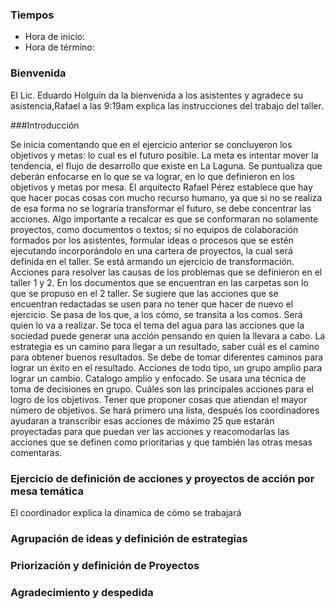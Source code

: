 ### Tiempos

* Hora de inicio: 
* Hora de término: 

### Bienvenida

El Lic. Eduardo Holguín da la bienvenida a los asistentes y agradece su asistencia,Rafael  a las 9:19am explica las instrucciones del trabajo del taller. 


###Introducción

Se inicia comentando que en el ejercicio anterior se concluyeron  los objetivos y metas: lo cual es el futuro posible. La meta es intentar mover la tendencia, el flujo de desarrollo que existe en La Laguna. Se puntualiza que deberán enfocarse en lo que se va lograr, en lo que definieron en los objetivos y metas por mesa. El arquitecto Rafael Pérez establece que hay que hacer pocas cosas con mucho recurso humano, ya que si no se realiza de esa forma no se lograría transformar el futuro, se debe concentrar las acciones. Algo importante a recalcar es que se conformaran no solamente proyectos, como documentos o textos; si no equipos de colaboración formados por los asistentes, formular ideas o procesos que se estén ejecutando incorporándolo en una cartera de proyectos, la cual será definida en el taller. Se está armando un ejercicio de transformación. Acciones para resolver las causas de los problemas que se definieron en el taller 1 y 2.  En los documentos que se encuentran en las carpetas son lo que se propuso en el 2 taller. Se sugiere que las acciones que se encuentran redactadas se usen para no tener que hacer de nuevo el ejercicio. Se pasa de los que, a los cómo, se transita a los comos. Será quien lo va a realizar. Se toca el tema del agua para las acciones que la sociedad puede generar una acción pensando en quien la llevara a cabo. La estrategia es un camino para llegar a un resultado, saber cuál es el camino para obtener buenos resultados. Se debe de tomar diferentes caminos para lograr un éxito en el resultado.  Acciones de todo tipo, un grupo amplio para lograr un cambio. Catalogo amplio y enfocado. Se usara una técnica de toma de decisiones en grupo. Cuáles son las principales acciones para el logro de los objetivos.  Tener que proponer cosas que atiendan el mayor número de objetivos.  Se hará primero una lista, después los coordinadores ayudaran a transcribir esas acciones de máximo 25 que estarán proyectadas para que puedan ver las acciones y reacomodarlas las acciones que se definen como prioritarias y que también las otras mesas comentaras.

### Ejercicio de definición de acciones y proyectos de acción por mesa temática 

El coordinador explica la dinamica  de cómo se trabajará
### Agrupación de ideas y definición de estrategias

### Priorización y definición de Proyectos

### Agradecimiento y despedida

